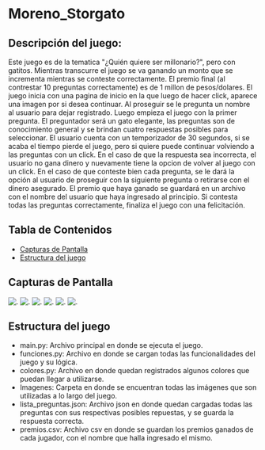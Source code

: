 # Moreno_Storgato

## Descripción del juego:
Este juego es de la tematica "¿Quién quiere ser millonario?", pero con gatitos. Mientras transcurre el juego se va ganando un monto que se incrementa mientras se conteste correctamente. El premio final (al contrestar 10 preguntas correctamente) es de 1 millon de pesos/dolares. 
El juego inicia con una pagina de inicio en la que luego de hacer click, aparece una imagen por si desea continuar. Al proseguir se le pregunta un nombre al usuario para dejar registrado. Luego empieza el juego con la primer pregunta. El preguntador será un gato elegante, las preguntas son de conocimiento general y se brindan cuatro respuestas posibles para seleccionar. El usuario cuenta con un temporizador de 30 segundos, si se acaba el tiempo pierde el juego, pero si quiere puede continuar volviendo a las preguntas con un click. En el caso de que la respuesta sea incorrecta, el usuario no gana dinero y nuevamente tiene la opcion de volver al juego con un click. En el caso de que conteste bien cada pregunta, se le dará la opción al usuario de proseguir con la siguiente pregunta o retirarse con el dinero asegurado. El premio que haya ganado se guardará en un archivo con el nombre del usuario que haya ingresado al principio. Si contesta todas las preguntas correctamente, finaliza el juego con una felicitación.

## Tabla de Contenidos
- [Capturas de Pantalla](#capturas-de-pantalla)
- [Estructura del juego](#estructura-juego)
## Capturas de Pantalla
![.](las_preguntas.png)
![.](record.png)
![.](eleccion.png)
![.](respuesta_incorrecta.png)
![.](retirarse.png)
![.](final.png)


## Estructura del juego
- main.py: Archivo principal en donde se ejecuta el juego.
- funciones.py: Archivo en donde se cargan todas las funcionalidades del juego y su lógica.
- colores.py: Archivo en donde quedan registrados algunos colores que puedan llegar a utilizarse.
- Imagenes: Carpeta en donde se encuentran todas las imágenes que son utilizadas a lo largo del juego.
- lista_preguntas.json: Archivo json en donde quedan cargadas todas las preguntas con sus respectivas posibles repuestas, y se guarda la respuesta correcta.
- premios.csv: Archivo csv en donde se guardan los premios ganados de cada jugador, con el nombre que halla ingresado el mismo.
